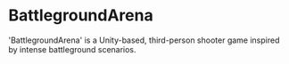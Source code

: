 # BattlegroundArena
'BattlegroundArena' is a Unity-based, third-person shooter game inspired by intense battleground scenarios.
